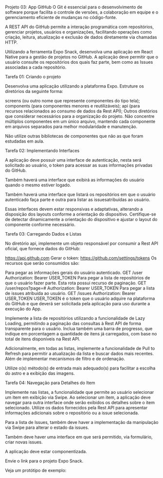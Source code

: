 Projeto 03: App GitHub
O Git é essencial para o desenvolvimento de software porque facilita o controle de versões, a colaboração em equipe e o gerenciamento eficiente de mudanças no código-fonte.

A REST API do GitHub permite a interação programática com repositórios, gerenciar projetos, usuários e organizações, facilitando operações como criação, leitura, atualização e exclusão de dados diretamente via chamadas HTTP.

Utilizando a ferramenta Expo Snack, desenvolva uma aplicação em React Native para a gestão de projetos no GitHub. A aplicação deve permitir que o usuário consulte os repositórios dos quais faz parte, bem como as Issues associadas a cada repositório.

Tarefa 01: Criando o projeto

Desenvolva uma aplicação utilizando a plataforma Expo. Estruture os diretórios da seguinte forma:

screens (ou outro nome que represente componentes do tipo tela);
components (para componentes menores e reutilizáveis);
api (para recursos relacionados ao consumo de dados da Rest API);
Outros diretórios que considerar necessários para a organização do projeto.
Não concentre múltiplos componentes em um único arquivo, mantendo cada componente em arquivos separados para melhor modularidade e manutenção.

Não utilize outras bibliotecas de componentes que não as que foram estudadas em aula.

Tarefa 02: Implementando Interfaces

A aplicação deve possuir uma interface de autenticação, nesta será solicitado ao usuário, o token para acessar as suas informações privadas do GitHub.

Também haverá uma interface que exibirá as informações do usuário quando o mesmo estiver logado.

Também haverá uma interface que listará os repositórios em que o usuário autenticado faça parte e outra para listar as issuesatribuídas ao usuário.

Essas interfaces devem estar responsivas e adaptativas, alterando a disposição dos layouts conforme a orientação do dispositivo. Certifique-se de detectar dinamicamente a orientação do dispositivo e ajustar o layout do componente conforme necessário.

Tarefa 03: Carregando Dados e Listas

No diretório api, implemente um objeto responsável por consumir a Rest API oficial, que fornece dados do GitHub:

https://api.github.com
Gerar o token: https://github.com/settings/tokens
Os recursos que serão consumidos são:

Para pegar as informações gerais do usuário autenticado.
GET /user
Authorization: Bearer USER_TOKEN
Para pegar a lista de repositórios de que o usuário fazer parte. Esta rota possui recurso de paginação.
GET /user/repos?page=#
Authorization: Bearer USER_TOKEN
Para pegar a lista de issues atribuída ao usuário.
GET /issues
Authorization: Bearer USER_TOKEN
USER_TOKEN é o token que o usuário adquire na plataforma do GitHub e que deverá ser solicitada pela aplicação para uso durante a execução do App.

Implemente a lista de repositórios utilizando a funcionalidade de Lazy Loading, permitindo a paginação das consultas à Rest API de forma transparente para o usuário. Inclua também uma barra de progresso, que indique em porcentagem a quantidade de itens já carregados, com base no total de itens disponíveis na Rest API.

Adicionalmente, em todas as listas, implemente a funcionalidade de Pull to Refresh para permitir a atualização da lista e buscar dados mais recentes. Além de implementar mecanismos de filtro e de ordenação.

Utilize o(s) método(s) de entrada mais adequado(s) para facilitar a escolha do astro e a exibição das imagens.

Tarefa 04: Navegação para Detalhes do Item

Implemente nas listas, a funcionalidade que permite ao usuário selecionar um item em exibição via Swipe. Ao selecionar um item, a aplicação deve navegar para outra interface onde serão exibidos os detalhes sobre o item selecionado. Utilize os dados fornecidos pela Rest API para apresentar informações adicionais sobre o repositório ou a issue selecionada.

Para a lista de Issues, também deve haver a implementação da manipulação via Swipe para alterar o estado da issues.

Também deve haver uma interface em que será permitido, via formulário, criar novas issues.

A aplicação deve estar componentizada.

Envie o link para o projeto Expo Snack.

Veja um protótipo de exemplo: